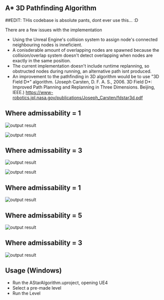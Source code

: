 ## A* 3D Pathfinding Algorithm

##EDIT: THis codebase is absolute pants, dont ever use this... :D

There are a few issues with the implementation
* Using the Unreal Engine's collision system to assign node's connected neighbouring nodes is inneficient.  
* A conisderable amount of overlapping nodes are spawned because the collision/overlap system doesn't detect overlapping when nodes are exactly in the same position.  
* The current implementation doesn't include runtime replanning, so obstructed nodes during running, an alternative path isnt produced.
* An improvement to the pathfinding in 3D algorithm would be to use "3D Field D*" algorithm. (Joseph Carsten, D. F. A. S., 2006. 3D Field D*: Improved Path Planning and Replanning in Three Dimensions. Beijing, IEEE.)
https://www-robotics.jpl.nasa.gov/publications/Joseph_Carsten/fdstar3d.pdf


## Where admissability = 1

![output result](A1_E=1.png)

![output result](A2_E=1.png)

## Where admissability = 3

![output result](A3_E=3.png)

![output result](A4_E=3.png)

## Where admissability = 1

![output result](B1_E=1.png)

## Where admissability = 5

![output result](B1_E=5.png)

## Where admissability = 3

![output result](C1_E=3.png)

## Usage (Windows)
* Run the AStarAlgorithm.uproject, opening UE4
* Select a pre-made level
* Run the Level
